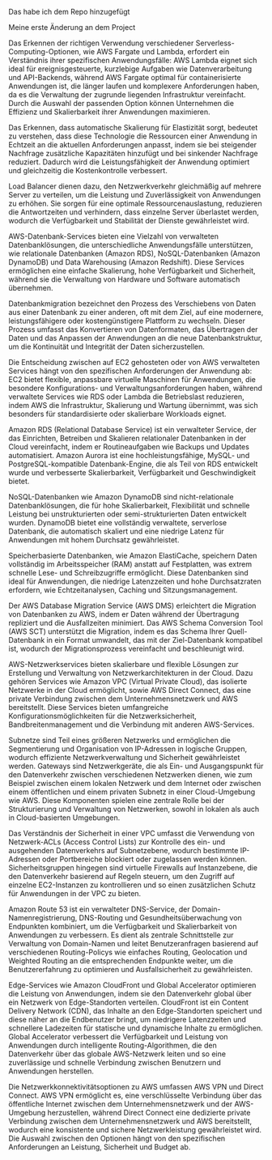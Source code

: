 Das habe ich dem Repo hinzugefügt


Meine erste Änderung an dem Project


Das Erkennen der richtigen Verwendung verschiedener Serverless-Computing-Optionen, wie AWS Fargate und Lambda, erfordert ein Verständnis ihrer spezifischen Anwendungsfälle: AWS Lambda eignet sich ideal für ereignisgesteuerte, kurzlebige Aufgaben wie Datenverarbeitung und API-Backends, während AWS Fargate optimal für containerisierte Anwendungen ist, die länger laufen und komplexere Anforderungen haben, da es die Verwaltung der zugrunde liegenden Infrastruktur vereinfacht. Durch die Auswahl der passenden Option können Unternehmen die Effizienz und Skalierbarkeit ihrer Anwendungen maximieren.

Das Erkennen, dass automatische Skalierung für Elastizität sorgt, bedeutet zu verstehen, dass diese Technologie die Ressourcen einer Anwendung in Echtzeit an die aktuellen Anforderungen anpasst, indem sie bei steigender Nachfrage zusätzliche Kapazitäten hinzufügt und bei sinkender Nachfrage reduziert. Dadurch wird die Leistungsfähigkeit der Anwendung optimiert und gleichzeitig die Kostenkontrolle verbessert.

Load Balancer dienen dazu, den Netzwerkverkehr gleichmäßig auf mehrere Server zu verteilen, um die Leistung und Zuverlässigkeit von Anwendungen zu erhöhen. Sie sorgen für eine optimale Ressourcenauslastung, reduzieren die Antwortzeiten und verhindern, dass einzelne Server überlastet werden, wodurch die Verfügbarkeit und Stabilität der Dienste gewährleistet wird.

AWS-Datenbank-Services bieten eine Vielzahl von verwalteten Datenbanklösungen, die unterschiedliche Anwendungsfälle unterstützen, wie relationale Datenbanken (Amazon RDS), NoSQL-Datenbanken (Amazon DynamoDB) und Data Warehousing (Amazon Redshift). Diese Services ermöglichen eine einfache Skalierung, hohe Verfügbarkeit und Sicherheit, während sie die Verwaltung von Hardware und Software automatisch übernehmen.

Datenbankmigration bezeichnet den Prozess des Verschiebens von Daten aus einer Datenbank zu einer anderen, oft mit dem Ziel, auf eine modernere, leistungsfähigere oder kostengünstigere Plattform zu wechseln. Dieser Prozess umfasst das Konvertieren von Datenformaten, das Übertragen der Daten und das Anpassen der Anwendungen an die neue Datenbankstruktur, um die Kontinuität und Integrität der Daten sicherzustellen.

Die Entscheidung zwischen auf EC2 gehosteten oder von AWS verwalteten Services hängt von den spezifischen Anforderungen der Anwendung ab: EC2 bietet flexible, anpassbare virtuelle Maschinen für Anwendungen, die besondere Konfigurations- und Verwaltungsanforderungen haben, während verwaltete Services wie RDS oder Lambda die Betriebslast reduzieren, indem AWS die Infrastruktur, Skalierung und Wartung übernimmt, was sich besonders für standardisierte oder skalierbare Workloads eignet.

Amazon RDS (Relational Database Service) ist ein verwalteter Service, der das Einrichten, Betreiben und Skalieren relationaler Datenbanken in der Cloud vereinfacht, indem er Routineaufgaben wie Backups und Updates automatisiert. Amazon Aurora ist eine hochleistungsfähige, MySQL- und PostgreSQL-kompatible Datenbank-Engine, die als Teil von RDS entwickelt wurde und verbesserte Skalierbarkeit, Verfügbarkeit und Geschwindigkeit bietet.

NoSQL-Datenbanken wie Amazon DynamoDB sind nicht-relationale Datenbanklösungen, die für hohe Skalierbarkeit, Flexibilität und schnelle Leistung bei unstrukturierten oder semi-strukturierten Daten entwickelt wurden. DynamoDB bietet eine vollständig verwaltete, serverlose Datenbank, die automatisch skaliert und eine niedrige Latenz für Anwendungen mit hohem Durchsatz gewährleistet.

Speicherbasierte Datenbanken, wie Amazon ElastiCache, speichern Daten vollständig im Arbeitsspeicher (RAM) anstatt auf Festplatten, was extrem schnelle Lese- und Schreibzugriffe ermöglicht. Diese Datenbanken sind ideal für Anwendungen, die niedrige Latenzzeiten und hohe Durchsatzraten erfordern, wie Echtzeitanalysen, Caching und Sitzungsmanagement.

Der AWS Database Migration Service (AWS DMS) erleichtert die Migration von Datenbanken zu AWS, indem er Daten während der Übertragung repliziert und die Ausfallzeiten minimiert. Das AWS Schema Conversion Tool (AWS SCT) unterstützt die Migration, indem es das Schema Ihrer Quell-Datenbank in ein Format umwandelt, das mit der Ziel-Datenbank kompatibel ist, wodurch der Migrationsprozess vereinfacht und beschleunigt wird.

AWS-Netzwerkservices bieten skalierbare und flexible Lösungen zur Erstellung und Verwaltung von Netzwerkarchitekturen in der Cloud. Dazu gehören Services wie Amazon VPC (Virtual Private Cloud), das isolierte Netzwerke in der Cloud ermöglicht, sowie AWS Direct Connect, das eine private Verbindung zwischen dem Unternehmensnetzwerk und AWS bereitstellt. Diese Services bieten umfangreiche Konfigurationsmöglichkeiten für die Netzwerksicherheit, Bandbreitenmanagement und die Verbindung mit anderen AWS-Services.


Subnetze sind Teil eines größeren Netzwerks und ermöglichen die Segmentierung und Organisation von IP-Adressen in logische Gruppen, wodurch effiziente Netzwerkverwaltung und Sicherheit gewährleistet werden. Gateways sind Netzwerkgeräte, die als Ein- und Ausgangspunkt für den Datenverkehr zwischen verschiedenen Netzwerken dienen, wie zum Beispiel zwischen einem lokalen Netzwerk und dem Internet oder zwischen einem öffentlichen und einem privaten Subnetz in einer Cloud-Umgebung wie AWS. Diese Komponenten spielen eine zentrale Rolle bei der Strukturierung und Verwaltung von Netzwerken, sowohl in lokalen als auch in Cloud-basierten Umgebungen.

Das Verständnis der Sicherheit in einer VPC umfasst die Verwendung von Netzwerk-ACLs (Access Control Lists) zur Kontrolle des ein- und ausgehenden Datenverkehrs auf Subnetzebene, wodurch bestimmte IP-Adressen oder Portbereiche blockiert oder zugelassen werden können. Sicherheitsgruppen hingegen sind virtuelle Firewalls auf Instanzebene, die den Datenverkehr basierend auf Regeln steuern, um den Zugriff auf einzelne EC2-Instanzen zu kontrollieren und so einen zusätzlichen Schutz für Anwendungen in der VPC zu bieten.

Amazon Route 53 ist ein verwalteter DNS-Service, der Domain-Namenregistrierung, DNS-Routing und Gesundheitsüberwachung von Endpunkten kombiniert, um die Verfügbarkeit und Skalierbarkeit von Anwendungen zu verbessern. Es dient als zentrale Schnittstelle zur Verwaltung von Domain-Namen und leitet Benutzeranfragen basierend auf verschiedenen Routing-Policys wie einfaches Routing, Geolocation und Weighted Routing an die entsprechenden Endpunkte weiter, um die Benutzererfahrung zu optimieren und Ausfallsicherheit zu gewährleisten.

Edge-Services wie Amazon CloudFront und Global Accelerator optimieren die Leistung von Anwendungen, indem sie den Datenverkehr global über ein Netzwerk von Edge-Standorten verteilen. CloudFront ist ein Content Delivery Network (CDN), das Inhalte an den Edge-Standorten speichert und diese näher an die Endbenutzer bringt, um niedrigere Latenzzeiten und schnellere Ladezeiten für statische und dynamische Inhalte zu ermöglichen. Global Accelerator verbessert die Verfügbarkeit und Leistung von Anwendungen durch intelligente Routing-Algorithmen, die den Datenverkehr über das globale AWS-Netzwerk leiten und so eine zuverlässige und schnelle Verbindung zwischen Benutzern und Anwendungen herstellen.

Die Netzwerkkonnektivitätsoptionen zu AWS umfassen AWS VPN und Direct Connect. AWS VPN ermöglicht es, eine verschlüsselte Verbindung über das öffentliche Internet zwischen dem Unternehmensnetzwerk und der AWS-Umgebung herzustellen, während Direct Connect eine dedizierte private Verbindung zwischen dem Unternehmensnetzwerk und AWS bereitstellt, wodurch eine konsistente und sichere Netzwerkleistung gewährleistet wird. Die Auswahl zwischen den Optionen hängt von den spezifischen Anforderungen an Leistung, Sicherheit und Budget ab.

